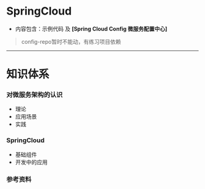 # SpringCloud
- 内容包含：示例代码 及 **[Spring Cloud Config 微服务配置中心]**

> config-repo暂时不能动，有练习项目依赖

---

# 知识体系
### 对微服务架构的认识

- 理论
- 应用场景
- 实践

### SpringCloud

- 基础组件
- 开发中的应用


### 参考资料
